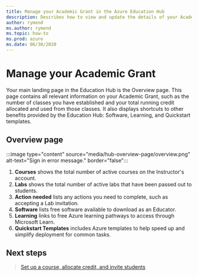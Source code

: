 ```yaml
---
title: Manage your Academic Grant in the Azure Education Hub
description: Describes how to view and update the details of your Academic Grant within the Azure Education Hub Overview page.
author: rymend
ms.author: rymend
ms.topic: how-to
ms.prod: azure
ms.date: 06/30/2020
---
```


# Manage your Academic Grant

Your main landing page in the Education Hub is the Overview page. This page contains all relevant information on your Academic Grant, such as the number of classes you have established and your total running credit allocated and used from those classes. It also displays shortcuts to other benefits provided by the Education Hub: Software, Learning, and Quickstart templates.

## Overview page
:::image type="content" source="media/hub-overview-page/overview.png" alt-text="Sign in error message." border="false":::

1. **Courses** shows the total number of active courses on the Instructor's account.
1. **Labs** shows the total number of active labs that have been passed out to students.
1. **Action needed** lists any actions you need to complete, such as accepting a Lab invitation.
1. **Software** lists free software available to download as an Educator.
1. **Learning** links to free Azure learning pathways to access through Microsoft Learn.
1. **Quickstart Templates** includes Azure templates to help speed up and simplify deployment for common tasks.

## Next steps

> [Set up a course, allocate credit, and invite students](create-assignment-allocate-credit.md)
